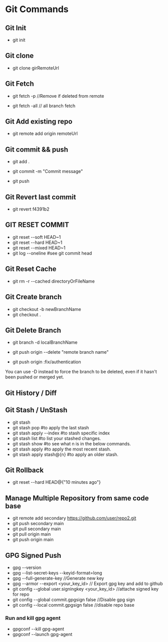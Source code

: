 # Git Commands

## Git Init
- git init

## Git clone
- git clone girRemoteUrl

## Git Fetch
- git fetch -p //Remove if deleted from remote

- git fetch -all // all branch fetch


## Git Add existing repo
- git remote add origin remoteUrl


## Git commit && push
- git add .

- git commit -m "Commit message"

- git push

## Git Revert last commit
- git revert f4391b2

## GIT RESET COMMIT
- git reset --soft HEAD~1
- git reset --hard HEAD~1
- git reset --mixed HEAD~1
- git log --oneline #see git commit head


## Git Reset Cache

- git rm -r --cached directoryOrFileName


## Git Create branch
- git checkout -b newBranchName
- git checkout .


## Git Delete Branch

- git branch -d localBranchName

- git push origin --delete "remote branch name"

- git push origin :fix/authentication

You can use -D instead to force the branch to be deleted, even if it hasn't been pushed or merged yet.

## Git History / Diff


## Git Stash / UnStash
- git stash
- git stash pop #to apply the last stash
- git stash apply --index #to stash specific index
- git stash list #to list your stashed changes.
- git stash show #to see what n is in the below commands.
- git stash apply #to apply the most recent stash.
- git stash apply stash@{n} #to apply an older stash.

## Git Rollback
- git reset --hard HEAD@{"10 minutes ago"}

## Manage Multiple Repository from same code base
- git remote add secondary https://github.com/user/repo2.git
- git push secondary main
- git pull secondary main
- git pull origin main
- git push origin main

## GPG Signed Push
- gpg --version
- gpg --list-secret-keys --keyid-format=long
- gpg --full-generate-key //Generate new key
- gpg --armor --export <your_key_id> // Export gpg key and add to github
- git config --global user.signingkey <your_key_id> //attache signed key for repo
- git config --global commit.gpgsign false //Disable gpg sign
- git config --local commit.gpgsign false //disable repo base

### Run and kill gpg agent
- gpgconf --kill gpg-agent
- gpgconf --launch gpg-agent






